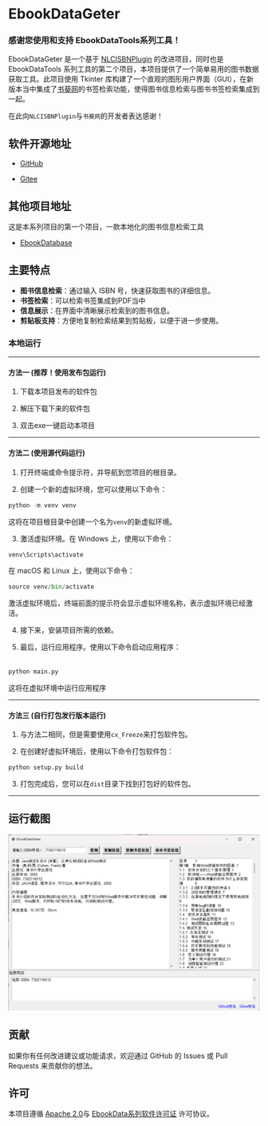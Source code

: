 # EbookDataGeter

### 感谢您使用和支持 EbookDataTools系列工具！

EbookDataGeter 是一个基于 [NLCISBNPlugin](https://github.com/DoiiarX/NLCISBNPlugin) 的改进项目，同时也是 EbookDataTools 系列工具的第二个项目，本项目提供了一个简单易用的图书数据获取工具。此项目使用 Tkinter 库构建了一个直观的图形用户界面（GUI），在新版本当中集成了[书葵网](https://www.shukui.net/)的书签检索功能，使得图书信息检索与图书书签检索集成到一起。
  
在此向`NLCISBNPlugin`与`书葵网`的开发者表达感谢！  

## 软件开源地址

- [GitHub](https://github.com/Hellohistory/EbookDataGeter)

- [Gitee](https://gitee.com/etojsyc/EbookDataGeter)

## 其他项目地址

这是本系列项目的第一个项目，一款本地化的图书信息检索工具

- [EbookDatabase](https://github.com/Hellohistory/EbookDatabase)
  
## 主要特点  
  
- **图书信息检索**：通过输入 ISBN 号，快速获取图书的详细信息。  
- **书签检索**：可以检索书签集成到PDF当中
- **信息展示**：在界面中清晰展示检索到的图书信息。  
- **剪贴板支持**：方便地复制检索结果到剪贴板，以便于进一步使用。  


### 本地运行

---

#### 方法一 (推荐！使用发布包运行)

1. 下载本项目发布的软件包

2. 解压下载下来的软件包

3. 双击exe一键启动本项目

---

#### 方法二 (使用源代码运行)


1. 打开终端或命令提示符，并导航到您项目的根目录。

2. 创建一个新的虚拟环境，您可以使用以下命令：

```python
python -m venv venv
```

这将在项目根目录中创建一个名为`venv`的新虚拟环境。

3. 激活虚拟环境。在 Windows 上，使用以下命令：

```python
venv\Scripts\activate
```

在 macOS 和 Linux 上，使用以下命令：

```python
source venv/bin/activate
```

激活虚拟环境后，终端前面的提示符会显示虚拟环境名称，表示虚拟环境已经激活。

4. 接下来，安装项目所需的依赖。

5. 最后，运行应用程序。使用以下命令启动应用程序：

```python

python main.py

```
这将在虚拟环境中运行应用程序

---

#### 方法三 (自行打包发行版本运行)

1. 与方法二相同，但是需要使用`cx_Freeze`来打包软件包。

2. 在创建好虚拟环境后，使用以下命令打包软件包：

```python
python setup.py build
```
3. 打包完成后，您可以在`dist`目录下找到打包好的软件包。

---

## 运行截图

![运行图片](image/image.png)

## 贡献

如果你有任何改进建议或功能请求，欢迎通过 GitHub 的 Issues 或 Pull Requests 来贡献你的想法。

## 许可

本项目遵循 [Apache 2.0](LICENSE_1)与 [EbookData系列软件许可证](LICENSE_2) 许可协议。
